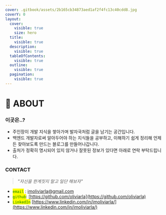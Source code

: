 ```yaml
---
cover: .gitbook/assets/2b165cb34873aed1af2f4fc13c40cdd8.jpg
coverY: 0
layout:
  cover:
    visible: true
    size: hero
  title:
    visible: true
  description:
    visible: true
  tableOfContents:
    visible: true
  outline:
    visible: true
  pagination:
    visible: true
---
```


# 🐶 ABOUT

### 이곳은..?

* 주인장이 개발 지식을 쌓아가며 발자국처럼 글을 남기는 공간입니다.
* 백엔드 개발자로써 알아두어야 하는 지식들을 공부하고, 이해하기 쉽게 정리해 언제든 찾아보도록 만드는 블로그를 만들어나갑니다.
* 출처가 정확히 명시되어 있지 않거나 잘못된 정보가 있다면 아래로 연락 부탁드립니다.

### CONTACT

> _"자신을 한계짓지 말고 일단 해보자"_

* <mark style="color:green;">`email`</mark> : imoliviarla@gmail.com
* <mark style="color:green;">`github`</mark>: [https://github.com/oliviarla](https://github.com/oliviarla)
* <mark style="color:green;">`LinkedIn`</mark> [https://www.linkedin.com/in/imoliviarla/](https://www.linkedin.com/in/imoliviarla/)
